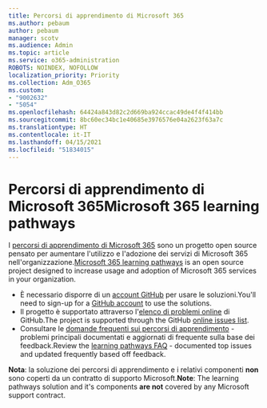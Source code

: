 ```yaml
---
title: Percorsi di apprendimento di Microsoft 365
ms.author: pebaum
author: pebaum
manager: scotv
ms.audience: Admin
ms.topic: article
ms.service: o365-administration
ROBOTS: NOINDEX, NOFOLLOW
localization_priority: Priority
ms.collection: Adm_O365
ms.custom:
- "9002632"
- "5054"
ms.openlocfilehash: 64424a843d82c2d669ba924ccac49de4f4f414bb
ms.sourcegitcommit: 8bc60ec34bc1e40685e3976576e04a2623f63a7c
ms.translationtype: HT
ms.contentlocale: it-IT
ms.lasthandoff: 04/15/2021
ms.locfileid: "51834015"
---
```

# <a name="microsoft-365-learning-pathways"></a><span data-ttu-id="4195d-102">Percorsi di apprendimento di Microsoft 365</span><span class="sxs-lookup"><span data-stu-id="4195d-102">Microsoft 365 learning pathways</span></span>

<span data-ttu-id="4195d-103">I [percorsi di apprendimento di Microsoft 365](https://docs.microsoft.com/office365/customlearning/) sono un progetto open source pensato per aumentare l'utilizzo e l'adozione dei servizi di Microsoft 365 nell'organizzazione.</span><span class="sxs-lookup"><span data-stu-id="4195d-103">[Microsoft 365 learning pathways](https://docs.microsoft.com/office365/customlearning/) is an open source project designed to increase usage and adoption of Microsoft 365 services in your organization.</span></span>

- <span data-ttu-id="4195d-104">È necessario disporre di un [account GitHub](https://aka.ms/joingithub) per usare le soluzioni.</span><span class="sxs-lookup"><span data-stu-id="4195d-104">You'll need to sign-up for a [GitHub account](https://aka.ms/joingithub) to use the solutions.</span></span>
- <span data-ttu-id="4195d-105">Il progetto è supportato attraverso l'[elenco di problemi online](https://aka.ms/CustomLearningHelp) di GitHub.</span><span class="sxs-lookup"><span data-stu-id="4195d-105">The project is supported through the GitHub [online issues list](https://aka.ms/CustomLearningHelp).</span></span>
- <span data-ttu-id="4195d-106">Consultare le [domande frequenti sui percorsi di apprendimento](https://docs.microsoft.com/office365/customlearning/faq) - problemi principali documentati e aggiornati di frequente sulla base dei feedback.</span><span class="sxs-lookup"><span data-stu-id="4195d-106">Review the [learning pathways FAQ](https://docs.microsoft.com/office365/customlearning/faq) - documented top issues and updated frequently based off feedback.</span></span>

<span data-ttu-id="4195d-107">**Nota**: la soluzione dei percorsi di apprendimento e i relativi componenti **non** sono coperti da un contratto di supporto Microsoft.</span><span class="sxs-lookup"><span data-stu-id="4195d-107">**Note**: The learning pathways solution and it's components **are not** covered by any Microsoft support contract.</span></span>
